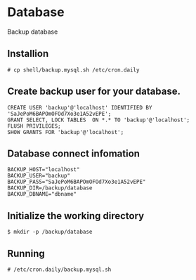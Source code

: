Database
========

Backup database

Installion
------
    # cp shell/backup.mysql.sh /etc/cron.daily

Create backup user for your database.
------
    CREATE USER 'backup'@'localhost' IDENTIFIED BY 'SaJePoM6BAPOmOFOd7Xo3e1A52vEPE';
	GRANT SELECT, LOCK TABLES  ON *.* TO 'backup'@'localhost';
	FLUSH PRIVILEGES;
	SHOW GRANTS FOR 'backup'@'localhost';


Database connect infomation
------
	BACKUP_HOST="localhost"
	BACKUP_USER="backup"
	BACKUP_PASS="SaJePoM6BAPOmOFOd7Xo3e1A52vEPE"
	BACKUP_DIR=/backup/database
	BACKUP_DBNAME="dbname"

Initialize the working directory
------
	$ mkdir -p /backup/database
	
Running 
------
    # /etc/cron.daily/backup.mysql.sh